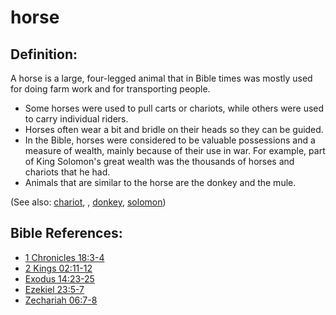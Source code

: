 # horse #

## Definition: ##

A horse is a large, four-legged animal that in Bible times was mostly used for doing farm work and for transporting people.

* Some horses were used to pull carts or chariots, while others were used to carry individual riders.
* Horses often wear a bit and bridle on their heads so they can be guided.
* In the Bible, horses were considered to be valuable possessions and a measure of wealth, mainly because of their use in war. For example, part of King Solomon's great wealth was the thousands of horses and chariots that he had.
* Animals that are similar to the horse are the donkey and the mule.
  
(See also: [chariot](../other/chariot.md), , [donkey](../other/donkey.md), [solomon](../other/solomon.md))

## Bible References: ##

* [1 Chronicles 18:3-4](https://door43.org/en/bible/notes/1ch/18/03)
* [2 Kings 02:11-12](https://door43.org/en/bible/notes/2ki/02/11)
* [Exodus 14:23-25](https://door43.org/en/bible/notes/exo/14/23)
* [Ezekiel 23:5-7](https://door43.org/en/bible/notes/ezk/23/05)
* [Zechariah 06:7-8](https://door43.org/en/bible/notes/zec/06/07)

